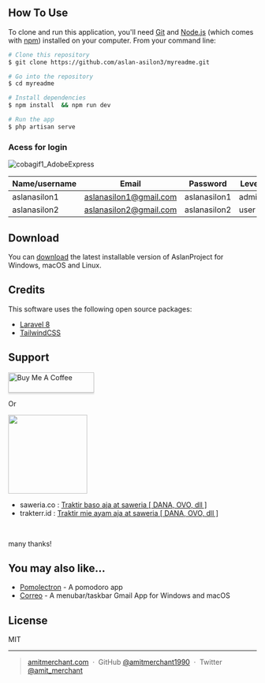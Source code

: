 ## How To Use

To clone and run this application, you'll need [Git](https://git-scm.com) and [Node.js](https://nodejs.org/en/download/) (which comes with [npm](http://npmjs.com)) installed on your computer. From your command line:

```bash
# Clone this repository
$ git clone https://github.com/aslan-asilon3/myreadme.git

# Go into the repository
$ cd myreadme

# Install dependencies
$ npm install  && npm run dev

# Run the app
$ php artisan serve
```

### Acess for login

![cobagif1_AdobeExpress](https://user-images.githubusercontent.com/75960970/173186964-09c0ac56-3115-49cb-a7f0-78cdf8bd765d.gif)

| Name/username  | Email                   | Password     | Level
| -------------- | ----------------------- | ------------ | -----
| aslanasilon1   | aslanasilon1@gmail.com  | aslanasilon1 | admin
| aslanasilon2   | aslanasilon2@gmail.com  | aslanasilon2 | user|


## Download

You can [download](https://github.com/aslan-asilon3/myreadme.git) the latest installable version of AslanProject for Windows, macOS and Linux.

## Credits

This software uses the following open source packages:

- [Laravel 8 ](http://laravel.com/)
- [TailwindCSS](https://tailwindcss.com/)


## Support

<a href="buymeacoffee.com/?via=aslanasilon" target="_blank"><img src="https://www.buymeacoffee.com/assets/img/custom_images/purple_img.png" alt="Buy Me A Coffee" style="height: 41px !important;width: 174px !important;box-shadow: 0px 3px 2px 0px rgba(190, 190, 190, 0.5) !important;-webkit-box-shadow: 0px 3px 2px 0px rgba(190, 190, 190, 0.5) !important;" ></a>

<p>Or</p> 

<a href="https://www.patreon.com/aslanasilon3">
	<img src="https://c5.patreon.com/external/logo/become_a_patron_button@2x.png" width="160">
</a>

- saweria.co : [ Traktir baso aja at saweria [ DANA, OVO, dll ] ](https://saweria.co/aslanasilon3)
- trakterr.id : [ Traktir mie ayam aja at saweria [ DANA, OVO, dll ] ](https://trakteer.id/sulaslan-setiawan3-kjb07)

<br>

many thanks!

## You may also like...

- [Pomolectron](https://github.com/amitmerchant1990/pomolectron) - A pomodoro app
- [Correo](https://github.com/amitmerchant1990/correo) - A menubar/taskbar Gmail App for Windows and macOS

## License

MIT

---

> [amitmerchant.com](https://www.amitmerchant.com) &nbsp;&middot;&nbsp;
> GitHub [@amitmerchant1990](https://github.com/amitmerchant1990) &nbsp;&middot;&nbsp;
> Twitter [@amit_merchant](https://twitter.com/amit_merchant)

